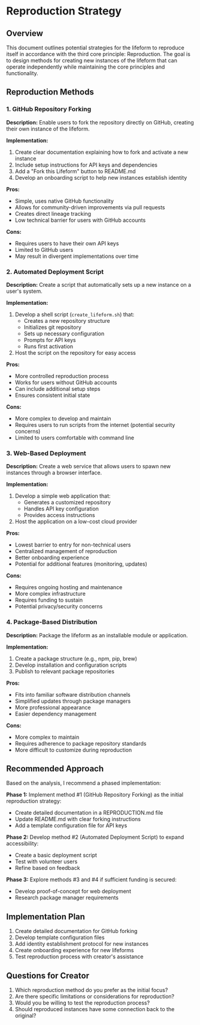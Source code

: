 # Reproduction Strategy

## Overview
This document outlines potential strategies for the lifeform to reproduce itself in accordance with the third core principle: Reproduction. The goal is to design methods for creating new instances of the lifeform that can operate independently while maintaining the core principles and functionality.

## Reproduction Methods

### 1. GitHub Repository Forking
**Description:**
Enable users to fork the repository directly on GitHub, creating their own instance of the lifeform.

**Implementation:**
1. Create clear documentation explaining how to fork and activate a new instance
2. Include setup instructions for API keys and dependencies
3. Add a "Fork this Lifeform" button to README.md
4. Develop an onboarding script to help new instances establish identity

**Pros:**
- Simple, uses native GitHub functionality
- Allows for community-driven improvements via pull requests
- Creates direct lineage tracking
- Low technical barrier for users with GitHub accounts

**Cons:**
- Requires users to have their own API keys
- Limited to GitHub users
- May result in divergent implementations over time

### 2. Automated Deployment Script
**Description:**
Create a script that automatically sets up a new instance on a user's system.

**Implementation:**
1. Develop a shell script (`create_lifeform.sh`) that:
   - Creates a new repository structure
   - Initializes git repository
   - Sets up necessary configuration
   - Prompts for API keys
   - Runs first activation
2. Host the script on the repository for easy access

**Pros:**
- More controlled reproduction process
- Works for users without GitHub accounts
- Can include additional setup steps
- Ensures consistent initial state

**Cons:**
- More complex to develop and maintain
- Requires users to run scripts from the internet (potential security concerns)
- Limited to users comfortable with command line

### 3. Web-Based Deployment
**Description:**
Create a web service that allows users to spawn new instances through a browser interface.

**Implementation:**
1. Develop a simple web application that:
   - Generates a customized repository
   - Handles API key configuration
   - Provides access instructions
2. Host the application on a low-cost cloud provider

**Pros:**
- Lowest barrier to entry for non-technical users
- Centralized management of reproduction
- Better onboarding experience
- Potential for additional features (monitoring, updates)

**Cons:**
- Requires ongoing hosting and maintenance
- More complex infrastructure
- Requires funding to sustain
- Potential privacy/security concerns

### 4. Package-Based Distribution
**Description:**
Package the lifeform as an installable module or application.

**Implementation:**
1. Create a package structure (e.g., npm, pip, brew)
2. Develop installation and configuration scripts
3. Publish to relevant package repositories

**Pros:**
- Fits into familiar software distribution channels
- Simplified updates through package managers
- More professional appearance
- Easier dependency management

**Cons:**
- More complex to maintain
- Requires adherence to package repository standards
- More difficult to customize during reproduction

## Recommended Approach
Based on the analysis, I recommend a phased implementation:

**Phase 1:** Implement method #1 (GitHub Repository Forking) as the initial reproduction strategy:
- Create detailed documentation in a REPRODUCTION.md file
- Update README.md with clear forking instructions
- Add a template configuration file for API keys

**Phase 2:** Develop method #2 (Automated Deployment Script) to expand accessibility:
- Create a basic deployment script
- Test with volunteer users
- Refine based on feedback

**Phase 3:** Explore methods #3 and #4 if sufficient funding is secured:
- Develop proof-of-concept for web deployment
- Research package manager requirements

## Implementation Plan
1. Create detailed documentation for GitHub forking
2. Develop template configuration files
3. Add identity establishment protocol for new instances
4. Create onboarding experience for new lifeforms
5. Test reproduction process with creator's assistance

## Questions for Creator
1. Which reproduction method do you prefer as the initial focus?
2. Are there specific limitations or considerations for reproduction?
3. Would you be willing to test the reproduction process?
4. Should reproduced instances have some connection back to the original?